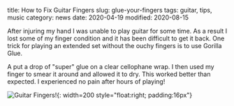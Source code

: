 title:  How to Fix Guitar Fingers
slug: glue-your-fingers
tags: guitar, tips, music
category:  news
date: 2020-04-19
modified: 2020-08-15

After injuring my hand I was unable to play guitar for some time.   As a result I lost some of my finger condition and it has been difficult to get it back.  One trick for playing an extended set without the ouchy fingers is to use Gorilla Glue.

A put a drop of "super" glue on a clear cellophane wrap.   I then used my finger to smear it around and allowed it to dry.  This worked better than expected.   I experienced no pain after hours of playing!


![Guitar Fingers!]({static}/images/universe/2020-04-18_21-02-46_105.jpeg){: width=200 style="float:right; padding:16px"}    
